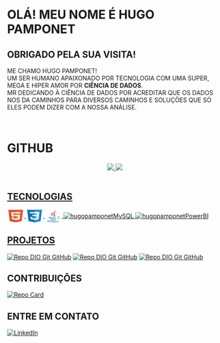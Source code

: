 <h1>OLÁ! MEU NOME É HUGO PAMPONET</h1>
<h2>OBRIGADO PELA SUA VISITA!</h2>
<p>ME CHAMO HUGO PAMPONET!
<br>
UM SER HUMANO APAIXONADO POR TECNOLOGIA COM UMA SUPER, MEGA E HIPER AMOR POR <strong>CIÊNCIA DE DADOS</strong>.
<br>
MR DEDICANDO À CIÊNCIA DE DADOS POR ACREDITAR QUE OS DADOS NOS DA CAMINHOS PARA DIVERSOS CAMINHOS E SOLUÇÕES QUE SÓ ELES PODEM DIZER COM A NOSSA ANÁLISE.</p>
<br>
<h1>GITHUB</h1>
<div align="center">
  <a href="https://github.com/hugopamponet">
  <img height="180em" src="https://github-readme-stats.vercel.app/api?username=hugopamponet&theme=transparent&bg_color=000&border_color=30A3DC&show_icons=true&icon_color=30A3DC&title_color=E94D5F&text_color=FFF"/>
  <img height="180em" src="https://github-readme-stats.vercel.app/api/top-langs/?username=hugopamponet&bg_color=000&border_color=30A3DC&title_color=E94D5F&text_color=FFF"/>
</div>
<div><br>
    <h2>TECNOLOGIAS</h2>
      <img align="center" alt="hugopamponetHTML" height="30" width="40" src="https://raw.githubusercontent.com/devicons/devicon/master/icons/html5/html5-original.svg">
     <img align="center" alt="hugopamponetCSS" height="30" width="40" src="https://raw.githubusercontent.com/devicons/devicon/master/icons/css3/css3-original.svg">
     <img align="center" alt="hugopamponetJava" height="30" width="40" src="https://raw.githubusercontent.com/devicons/devicon/master/icons/java/java-original.svg">
     <img align="center" alt="hugopamponetMySQL" height="30" width="40" src="https://cdn.jsdelivr.net/gh/devicons/devicon/icons/mysql/mysql-original-wordmark.svg">
     <img align="center" alt="hugopamponetPowerBI" height="30" width="30" src="https://e7.pngegg.com/pngimages/252/727/png-clipart-power-bi-business-intelligence-microsoft-analytics-microsoft-text-rectangle.png">
</div>

## PROJETOS
[![Repo DIO Git GitHub](https://github-readme-stats.vercel.app/api/pin/?username=hugopamponet&repo=bootcampsantander&bg_color=000&border_color=30A3DC&show_icons=true&icon_color=30A3DC&title_color=E94D5F&text_color=FFF)](https://github.com/elidianaandrade/dio-lab-open-source)
[![Repo DIO Git GitHub](https://github-readme-stats.vercel.app/api/pin/?username=hugopamponet&repo=ReskillingJava&bg_color=000&border_color=30A3DC&show_icons=true&icon_color=30A3DC&title_color=E94D5F&text_color=FFF)](https://github.com/digitalinnovationone/roadmaps)
[![Repo DIO Git GitHub](https://github-readme-stats.vercel.app/api/pin/?username=hugopamponet&repo=Curso-Alura-HTML&bg_color=000&border_color=30A3DC&show_icons=true&icon_color=30A3DC&title_color=E94D5F&text_color=FFF)](https://github.com/digitalinnovationone/roadmaps)
    
## CONTRIBUIÇÕES
[![Repo Card](https://github-readme-stats.vercel.app/api/pin/?username=hugopamponet&repo=bootcampsantander&bg_color=000&border_color=30A3DC&show_icons=true&icon_color=30A3DC&title_color=E94D5F&text_color=FFF)](thhps://github.com/83Rafa/dio-lab-open-source)

## ENTRE EM CONTATO
[![LinkedIn](https://img.shields.io/badge/LinkedIn-000?style=for-the-badge&logo=linkedin&logoColor=0E76A8)](https://www.linkedin.com/in/hugopamponet/)